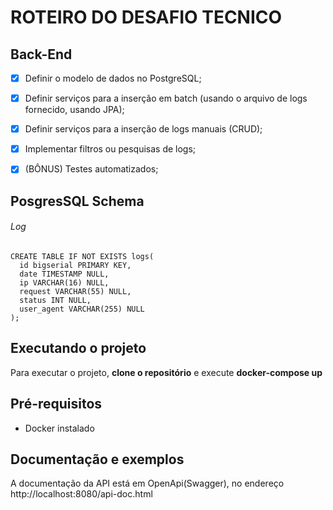 ROTEIRO DO DESAFIO TECNICO
======

Back-End
-------

- [x] Definir o modelo de dados no PostgreSQL;
- [x] Definir serviços para a inserção em batch (usando o arquivo de logs fornecido, usando JPA);
- [x] Definir serviços para a inserção de logs manuais (CRUD);
- [x] Implementar filtros ou pesquisas de logs;
- [x] (BÔNUS) Testes automatizados;


PosgresSQL Schema
-------

###### Log
```postgres-sql
CREATE TABLE IF NOT EXISTS logs(
  id bigserial PRIMARY KEY,
  date TIMESTAMP NULL,
  ip VARCHAR(16) NULL,
  request VARCHAR(55) NULL,
  status INT NULL,
  user_agent VARCHAR(255) NULL
);
```
Executando o projeto
-------
Para executar o projeto, __clone o repositório__ e execute __docker-compose up__

Pré-requisitos
-------
- Docker instalado

Documentação e exemplos
-------
A documentação da API está em OpenApi(Swagger), no endereço http://localhost:8080/api-doc.html